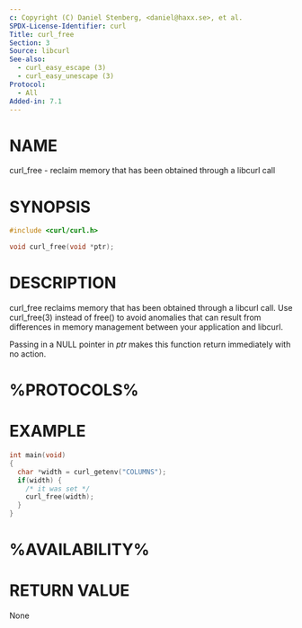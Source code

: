```yaml
---
c: Copyright (C) Daniel Stenberg, <daniel@haxx.se>, et al.
SPDX-License-Identifier: curl
Title: curl_free
Section: 3
Source: libcurl
See-also:
  - curl_easy_escape (3)
  - curl_easy_unescape (3)
Protocol:
  - All
Added-in: 7.1
---
```


# NAME

curl_free - reclaim memory that has been obtained through a libcurl call

# SYNOPSIS

~~~c
#include <curl/curl.h>

void curl_free(void *ptr);
~~~

# DESCRIPTION

curl_free reclaims memory that has been obtained through a libcurl call. Use
curl_free(3) instead of free() to avoid anomalies that can result from
differences in memory management between your application and libcurl.

Passing in a NULL pointer in *ptr* makes this function return immediately
with no action.

# %PROTOCOLS%

# EXAMPLE

~~~c
int main(void)
{
  char *width = curl_getenv("COLUMNS");
  if(width) {
    /* it was set */
    curl_free(width);
  }
}
~~~

# %AVAILABILITY%

# RETURN VALUE

None
